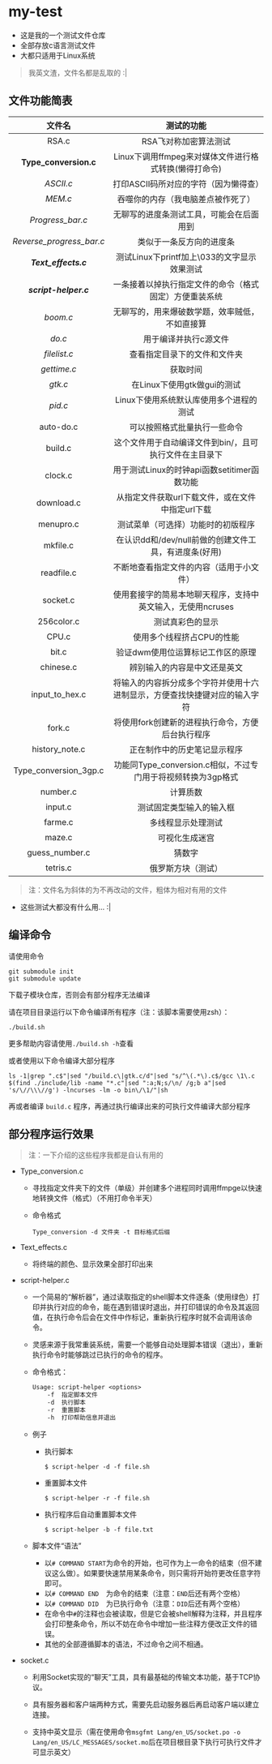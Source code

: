 # my-test

- 这是我的一个测试文件仓库
- 全部存放c语言测试文件
- 大都只适用于Linux系统

> 我英文渣，文件名都是乱取的 :|

## 文件功能简表

| 文件名                     | 测试的功能                                                                 |
|:--------------------------:|:--------------------------------------------------------------------------:|
| RSA.c                      | RSA飞对称加密算法测试                                                      |
| **Type_conversion.c**      | Linux下调用ffmpeg来对媒体文件进行格式转换(懒得打命令)                      |
| *ASCII.c*                  | 打印ASCII码所对应的字符（因为懒得查）                                      |
| *MEM.c*                    | 吞噬你的内存（我电脑差点被作死了）                                         |
| *Progress_bar.c*           | 无聊写的进度条测试工具，可能会在后面用到                                   |
| *Reverse_progress_bar.c*   | 类似于一条反方向的进度条                                                   |
| ***Text_effects.c***       | 测试Linux下printf加上\033的文字显示效果测试                                |
| ***script-helper.c***      | 一条接着以掉执行指定文件的命令（格式固定）方便重装系统                     |
| *boom.c*                   | 无聊写的，用来爆破数学题，效率贼低，不如直接算                             |
| *do.c*                     | 用于编译并执行c源文件                                                      |
| *filelist.c*               | 查看指定目录下的文件和文件夹                                               |
| *gettime.c*                | 获取时间                                                                   |
| *gtk.c*                    | 在Linux下使用gtk做gui的测试                                                |
| *pid.c*                    | Linux下使用系统默认库使用多个进程的测试                                    |
| auto-do.c                  | 可以按照格式批量执行一些命令                                               |
| build.c                    | 这个文件用于自动编译文件到bin/，且可执行文件在主目录下                     |
| clock.c                    | 用于测试Linux的时钟api函数setitimer函数功能                                |
| download.c                 | 从指定文件获取url下载文件，或在文件中指定url下载                           |
| menupro.c                  | 测试菜单（可选择）功能时的初版程序                                         |
| mkfile.c                   | 在认识dd和/dev/null前做的创建文件工具，有进度条(好用)                      |
| readfile.c                 | 不断地查看指定文件的内容（适用于小文件）                                   |
| socket.c                   | 使用套接字的简易本地聊天程序，支持中英文输入，无使用ncruses                |
| 256color.c                 | 测试真彩色的显示                                                           |
| CPU.c                      | 使用多个线程挤占CPU的性能                                                  |
| bit.c                      | 验证dwm使用位运算标记工作区的原理                                          |
| chinese.c                  | 辨别输入的内容是中文还是英文                                               |
| input\_to\_hex.c           | 将输入的内容拆分成多个字符并使用十六进制显示，方便查找快捷键对应的输入字符 |
| fork.c                     | 将使用fork创建新的进程执行命令，方便后台执行程序                           |
| history\_note.c            | 正在制作中的历史笔记显示程序                                               |
| Type\_conversion\_3gp.c    | 功能同Type\_conversion.c相似，不过专门用于将视频转换为3gp格式              |
| number.c                   | 计算质数                                                                   |
| input.c                    | 测试固定类型输入的输入框                                                   |
| farme.c                    | 多线程显示处理测试                                                         |
| maze.c                     | 可视化生成迷宫                                                             |
| guess\_number.c            | 猜数字                                                                     |
| tetris.c                   | 俄罗斯方块（测试）                                                         |

> 注：文件名为斜体的为不再改动的文件，粗体为相对有用的文件

- 这些测试大都没有什么用... :|

## 编译命令

请使用命令

```shell
git submodule init
git submodule update
```

下载子模块仓库，否则会有部分程序无法编译

请在项目目录运行以下命令编译所有程序（注：该脚本需要使用zsh）：

```shell
./build.sh
```

更多帮助内容请使用`./build.sh -h`查看

或者使用以下命令编译大部分程序

```shell
ls -1|grep ".c$"|sed "/build.c\|gtk.c/d"|sed "s/^\(.*\).c$/gcc \1\.c $(find ./include/lib -name "*.c"|sed ":a;N;s/\n/ /g;b a"|sed 's/\//\\\//g') -lncurses -lm -o bin\/\1/"|sh
```

再或者编译 `build.c` 程序，再通过执行编译出来的可执行文件编译大部分程序

## 部分程序运行效果

> 注：一下介绍的这些程序我都是自认有用的

- Type_conversion.c
  - 寻找指定文件夹下的文件（单级）并创建多个进程同时调用ffmpge以快速地转换文件（格式）（不用打命令半天）

  - 命令格式

    ```shell
    Type_conversion -d 文件夹 -t 目标格式后缀
    ```

- Text\_effects.c

  - 将终端的颜色、显示效果全部打印出来

- script-helper.c

  - 一个简易的“解析器”，通过读取指定的shell脚本文件逐条（使用绿色）打印并执行对应的命令，能在遇到错误时退出，并打印错误的命令及其返回值，在执行命令后会在文件中作标记，重新执行程序时就不会调用该命令。

  - 灵感来源于我常重装系统，需要一个能够自动处理脚本错误（退出），重新执行命令时能够跳过已执行的命令的程序。

  - 命令格式：

    ```txt
    Usage: script-helper <options>
        -f  指定脚本文件
        -d  执行脚本
        -r  重置脚本
        -h  打印帮助信息并退出
    ```

  - 例子

    - 执行脚本

      ```shell
      $ script-helper -d -f file.sh
      ```

    - 重置脚本文件

      ```shell
      $ script-helper -r -f file.sh
      ```

    - 执行程序后自动重置脚本文件

      ```shell
      $ script-helper -b -f file.txt
      ```

  - 脚本文件“语法”

    - 以`# COMMAND START`为命令的开始，也可作为上一命令的结束（但不建议这么做）。如果要快速禁用某条命令，则只需将开始符更改任意字符即可。
    - 以`# COMMAND END  `为命令的结束（注意：`END`后还有两个空格）
    - 以`# COMMAND DID  `为已执行命令（注意：`DID`后还有两个空格）
    - 在命令中`#`的注释也会被读取，但是它会被shell解释为注释，并且程序会打印整条命令，所以不妨在命令中增加一些注释方便改正文件的错误。
    - 其他的全部遵循脚本的语法，不过命令之间不相通。

- socket.c

  - 利用Socket实现的“聊天”工具，具有最基础的传输文本功能，基于TCP协议。
  
  - 具有服务器和客户端两种方式，需要先启动服务器后再启动客户端以建立连接。
  
  - 支持中英文显示（需在使用命令`msgfmt Lang/en_US/socket.po -o Lang/en_US/LC_MESSAGES/socket.mo`后在项目根目录下执行可执行文件才可显示英文）
